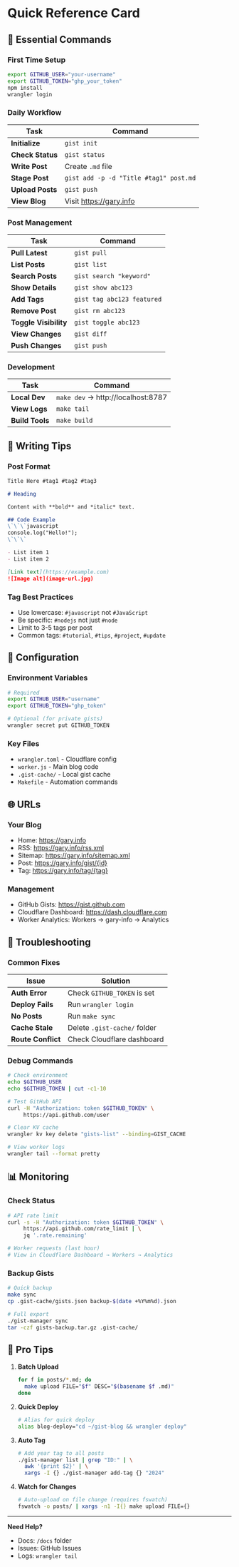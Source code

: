 # Quick Reference Card

## 🚀 Essential Commands

### First Time Setup
```bash
export GITHUB_USER="your-username"
export GITHUB_TOKEN="ghp_your_token"
npm install
wrangler login
```

### Daily Workflow

| Task | Command |
|------|---------|
| **Initialize** | `gist init` |
| **Check Status** | `gist status` |
| **Write Post** | Create `.md` file |
| **Stage Post** | `gist add -p -d "Title #tag1" post.md` |
| **Upload Posts** | `gist push` |
| **View Blog** | Visit https://gary.info |

### Post Management

| Task | Command |
|------|---------|
| **Pull Latest** | `gist pull` |
| **List Posts** | `gist list` |
| **Search Posts** | `gist search "keyword"` |
| **Show Details** | `gist show abc123` |
| **Add Tags** | `gist tag abc123 featured` |
| **Remove Post** | `gist rm abc123` |
| **Toggle Visibility** | `gist toggle abc123` |
| **View Changes** | `gist diff` |
| **Push Changes** | `gist push` |

### Development

| Task | Command |
|------|---------|
| **Local Dev** | `make dev` → http://localhost:8787 |
| **View Logs** | `make tail` |
| **Build Tools** | `make build` |

## 📝 Writing Tips

### Post Format
```markdown
Title Here #tag1 #tag2 #tag3

# Heading

Content with **bold** and *italic* text.

## Code Example
\`\`\`javascript
console.log("Hello!");
\`\`\`

- List item 1
- List item 2

[Link text](https://example.com)
![Image alt](image-url.jpg)
```

### Tag Best Practices
- Use lowercase: `#javascript` not `#JavaScript`
- Be specific: `#nodejs` not just `#node`
- Limit to 3-5 tags per post
- Common tags: `#tutorial`, `#tips`, `#project`, `#update`

## 🔧 Configuration

### Environment Variables
```bash
# Required
export GITHUB_USER="username"
export GITHUB_TOKEN="ghp_token"

# Optional (for private gists)
wrangler secret put GITHUB_TOKEN
```

### Key Files
- `wrangler.toml` - Cloudflare config
- `worker.js` - Main blog code
- `.gist-cache/` - Local gist cache
- `Makefile` - Automation commands

## 🌐 URLs

### Your Blog
- Home: https://gary.info
- RSS: https://gary.info/rss.xml
- Sitemap: https://gary.info/sitemap.xml
- Post: https://gary.info/gist/{id}
- Tag: https://gary.info/tag/{tag}

### Management
- GitHub Gists: https://gist.github.com
- Cloudflare Dashboard: https://dash.cloudflare.com
- Worker Analytics: Workers → gary-info → Analytics

## 🚨 Troubleshooting

### Common Fixes

| Issue | Solution |
|-------|----------|
| **Auth Error** | Check `GITHUB_TOKEN` is set |
| **Deploy Fails** | Run `wrangler login` |
| **No Posts** | Run `make sync` |
| **Cache Stale** | Delete `.gist-cache/` folder |
| **Route Conflict** | Check Cloudflare dashboard |

### Debug Commands
```bash
# Check environment
echo $GITHUB_USER
echo $GITHUB_TOKEN | cut -c1-10

# Test GitHub API
curl -H "Authorization: token $GITHUB_TOKEN" \
     https://api.github.com/user

# Clear KV cache
wrangler kv key delete "gists-list" --binding=GIST_CACHE

# View worker logs
wrangler tail --format pretty
```

## 📊 Monitoring

### Check Status
```bash
# API rate limit
curl -s -H "Authorization: token $GITHUB_TOKEN" \
     https://api.github.com/rate_limit | \
     jq '.rate.remaining'

# Worker requests (last hour)
# View in Cloudflare Dashboard → Workers → Analytics
```

### Backup Gists
```bash
# Quick backup
make sync
cp .gist-cache/gists.json backup-$(date +%Y%m%d).json

# Full export
./gist-manager sync
tar -czf gists-backup.tar.gz .gist-cache/
```

## 🎯 Pro Tips

1. **Batch Upload**
   ```bash
   for f in posts/*.md; do
     make upload FILE="$f" DESC="$(basename $f .md)"
   done
   ```

2. **Quick Deploy**
   ```bash
   # Alias for quick deploy
   alias blog-deploy="cd ~/gist-blog && wrangler deploy"
   ```

3. **Auto Tag**
   ```bash
   # Add year tag to all posts
   ./gist-manager list | grep "ID:" | \
     awk '{print $2}' | \
     xargs -I {} ./gist-manager add-tag {} "2024"
   ```

4. **Watch for Changes**
   ```bash
   # Auto-upload on file change (requires fswatch)
   fswatch -o posts/ | xargs -n1 -I{} make upload FILE={}
   ```

---

**Need Help?** 
- Docs: `/docs` folder
- Issues: GitHub Issues
- Logs: `wrangler tail`